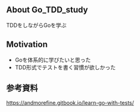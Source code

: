 ## About Go_TDD_study
TDDをしながらGoを学ぶ

## Motivation
- Goを体系的に学びたいと思った
- TDD形式でテストを書く習慣が欲しかった

## 参考資料
https://andmorefine.gitbook.io/learn-go-with-tests/
